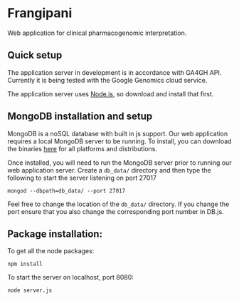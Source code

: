 Frangipani
==========

Web application for clinical pharmacogenomic interpretation.

## Quick setup

The application server in development is in accordance with GA4GH API. Currently it is being tested with the Google Genomics cloud service.

The application server uses [Node.js](http://nodejs.org/), so download and install that first.

## MongoDB installation and setup

MongoDB is a noSQL database with built in js support. Our web application requires a local MongoDB server to be running. To install, you can download the binaries [here](http://www.mongodb.org/downloads) for all platforms and distributions.

Once installed, you will need to run the MongoDB server prior to running our web application server. Create a `db_data/` directory and then type the following to start the server listening on port 27017

`mongod --dbpath=db_data/ --port 27017`

Feel free to change the location of the `db_data/` directory. If you change the port ensure that you also change
the corresponding port number in DB.js.

## Package installation:

To get all the node packages:

`npm install`

To start the server on localhost, port 8080:

`node server.js`
